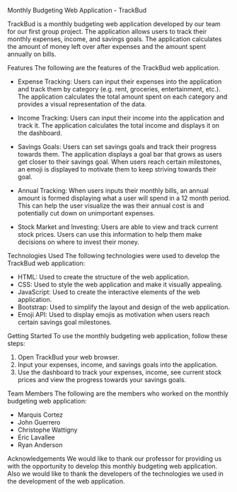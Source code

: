 Monthly Budgeting Web Application - TrackBud

TrackBud is a monthly budgeting web application developed by our team for our first group project. The application allows users to track their monthly expenses, income, and savings goals. The application calculates the amount of money left over after expenses and the amount spent annually on bills.

Features
The following are the features of the TrackBud web application.

* Expense Tracking: Users can input their expenses into the application and track them by category (e.g. rent, groceries, entertainment, etc.). The application calculates the total amount spent on each category and provides a visual representation of the data.

* Income Tracking: Users can input their income into the application and track it. The application calculates the total income and displays it on the dashboard.

* Savings Goals: Users can set savings goals and track their progress towards them. The application displays a goal bar that grows as users get closer to their savings goal. When users reach certain milestones, an emoji is displayed to motivate them to keep striving towards their goal.

* Annual Tracking: When users inputs their monthly bills, an annual amount is formed displaying what a user will spend in a 12 month period. This can help the user visualize the was their annual cost is and potentially cut down on unimportant expenses.

* Stock Market and Investing: Users are able to view and track current stock prices. Users can use this information to help them make decisions on where to invest their money. 

Technologies Used
The following technologies were used to develop the TrackBud web application:
* HTML: Used to create the structure of the web application.
* CSS: Used to style the web application and make it visually appealing.
* JavaScript: Used to create the interactive elements of the web application.
* Bootstrap: Used to simplify the layout and design of the web application.
* Emoji API: Used to display emojis as motivation when users reach certain savings goal milestones.

Getting Started
To use the monthly budgeting web application, follow these steps:
1. Open TrackBud your web browser.
2. Input your expenses, income, and savings goals into the application.
3. Use the dashboard to track your expenses, income, see current stock prices and view the progress towards your savings goals.

Team Members
The following are the members who worked on the monthly budgeting web application:
* Marquis Cortez
* John Guerrero
* Christophe Wattigny
* Eric Lavallee
* Ryan Anderson

Acknowledgements
We would like to thank our professor for providing us with the opportunity to develop this monthly budgeting web application. Also we would like to thank the developers of the technologies we used in the development of the web application.

